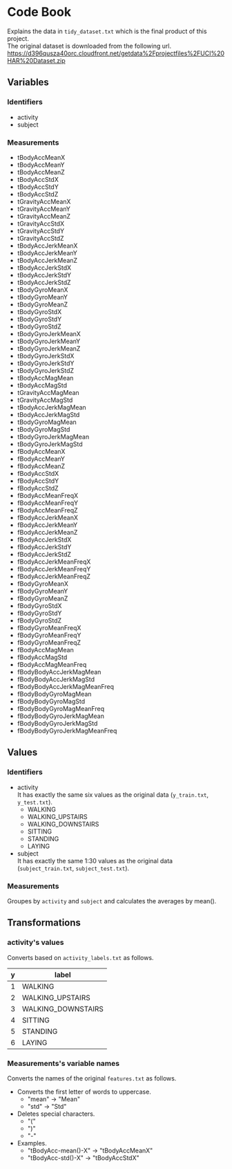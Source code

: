 # Code Book
Explains the data in `tidy_dataset.txt` which is the final product of this project.<br>
The original dataset is downloaded from the following url.
https://d396qusza40orc.cloudfront.net/getdata%2Fprojectfiles%2FUCI%20HAR%20Dataset.zip

## Variables
### Identifiers
- activity
- subject

### Measurements
- tBodyAccMeanX
- tBodyAccMeanY
- tBodyAccMeanZ
- tBodyAccStdX
- tBodyAccStdY
- tBodyAccStdZ
- tGravityAccMeanX
- tGravityAccMeanY
- tGravityAccMeanZ
- tGravityAccStdX
- tGravityAccStdY
- tGravityAccStdZ
- tBodyAccJerkMeanX
- tBodyAccJerkMeanY
- tBodyAccJerkMeanZ
- tBodyAccJerkStdX
- tBodyAccJerkStdY
- tBodyAccJerkStdZ
- tBodyGyroMeanX
- tBodyGyroMeanY
- tBodyGyroMeanZ
- tBodyGyroStdX
- tBodyGyroStdY
- tBodyGyroStdZ
- tBodyGyroJerkMeanX
- tBodyGyroJerkMeanY
- tBodyGyroJerkMeanZ
- tBodyGyroJerkStdX
- tBodyGyroJerkStdY
- tBodyGyroJerkStdZ
- tBodyAccMagMean
- tBodyAccMagStd
- tGravityAccMagMean
- tGravityAccMagStd
- tBodyAccJerkMagMean
- tBodyAccJerkMagStd
- tBodyGyroMagMean
- tBodyGyroMagStd
- tBodyGyroJerkMagMean
- tBodyGyroJerkMagStd
- fBodyAccMeanX
- fBodyAccMeanY
- fBodyAccMeanZ
- fBodyAccStdX
- fBodyAccStdY
- fBodyAccStdZ
- fBodyAccMeanFreqX
- fBodyAccMeanFreqY
- fBodyAccMeanFreqZ
- fBodyAccJerkMeanX
- fBodyAccJerkMeanY
- fBodyAccJerkMeanZ
- fBodyAccJerkStdX
- fBodyAccJerkStdY
- fBodyAccJerkStdZ
- fBodyAccJerkMeanFreqX
- fBodyAccJerkMeanFreqY
- fBodyAccJerkMeanFreqZ
- fBodyGyroMeanX
- fBodyGyroMeanY
- fBodyGyroMeanZ
- fBodyGyroStdX
- fBodyGyroStdY
- fBodyGyroStdZ
- fBodyGyroMeanFreqX
- fBodyGyroMeanFreqY
- fBodyGyroMeanFreqZ
- fBodyAccMagMean
- fBodyAccMagStd
- fBodyAccMagMeanFreq
- fBodyBodyAccJerkMagMean
- fBodyBodyAccJerkMagStd
- fBodyBodyAccJerkMagMeanFreq
- fBodyBodyGyroMagMean
- fBodyBodyGyroMagStd
- fBodyBodyGyroMagMeanFreq
- fBodyBodyGyroJerkMagMean
- fBodyBodyGyroJerkMagStd
- fBodyBodyGyroJerkMagMeanFreq

## Values
### Identifiers
- activity<br>
It has exactly the same six values as the original data (`y_train.txt`, `y_test.txt`).
    - WALKING
    - WALKING_UPSTAIRS
    - WALKING_DOWNSTAIRS
    - SITTING
    - STANDING
    - LAYING
- subject<br>
It has exactly the same 1:30 values as the original data (`subject_train.txt`, `subject_test.txt`).

### Measurements
Groupes by `activity` and `subject` and calculates the averages by mean().
## Transformations
### activity's values<br>
Converts based on `activity_labels.txt` as follows.

|y|label|
|---|---|
|1|WALKING|
|2|WALKING_UPSTAIRS|
|3|WALKING_DOWNSTAIRS|
|4|SITTING|
|5|STANDING|
|6|LAYING|
### Measurements's variable names
Converts the names of the original `features.txt` as follows.
- Converts the first letter of words to uppercase.
    - "mean" -> "Mean"
    - "std" -> "Std"
- Deletes special characters.<br>
    - "("
    - ")"
    - "-"
- Examples.<br>
    - "tBodyAcc-mean()-X" -> "tBodyAccMeanX"
    - "tBodyAcc-std()-X" -> "tBodyAccStdX"
